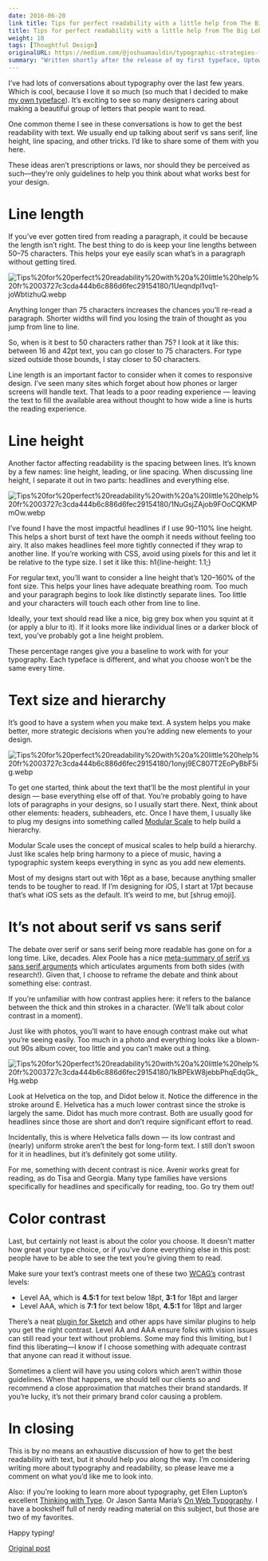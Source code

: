 ```yaml
---
date: 2016-06-20
link title: Tips for perfect readability with a little help from The Big Lebowski
title: Tips for perfect readability with a little help from The Big Lebowski
weight: 10
tags: [Thoughtful Design]
originalURL: https://medium.com/@joshuamauldin/typographic-strategies-for-great-readability-also-a-lot-of-quotes-from-the-big-lebowski-7b8e31dafbda
summary: "Written shortly after the release of my first typeface, Uptown Sans. I ended up giving a talk on this at GIANTConf in Charleston, SC."
---
```



I’ve had lots of conversations about typography over the last few years. Which is cool, because I love it so much (so much that I decided to make [my own typeface](http://uptownsans.com/)). It’s exciting to see so many designers caring about making a beautiful group of letters that people want to read.

One common theme I see in these conversations is how to get the best readability with text. We usually end up talking about serif vs sans serif, line height, line spacing, and other tricks. I’d like to share some of them with you here.

These ideas aren’t prescriptions or laws, nor should they be perceived as such—they’re only guidelines to help you think about what works best for your design.

# Line length

If you’ve ever gotten tired from reading a paragraph, it could be because the length isn’t right. The best thing to do is keep your line lengths between 50–75 characters. This helps your eye easily scan what’s in a paragraph without getting tired.

![Tips%20for%20perfect%20readability%20with%20a%20little%20help%20fr%2003727c3cda444b6c886d6fec29154180/1Ueqndpl1vq1-joWbtizhuQ.webp](Tips%20for%20perfect%20readability%20with%20a%20little%20help%20fr%2003727c3cda444b6c886d6fec29154180/1Ueqndpl1vq1-joWbtizhuQ.webp)

Anything longer than 75 characters increases the chances you’ll re-read a paragraph. Shorter widths will find you losing the train of thought as you jump from line to line.

So, when is it best to 50 characters rather than 75? I look at it like this: between 16 and 42pt text, you can go closer to 75 characters. For type sized outside those bounds, I stay closer to 50 characters.

Line length is an important factor to consider when it comes to responsive design. I’ve seen many sites which forget about how phones or larger screens will handle text. That leads to a poor reading experience — leaving the text to fill the available area without thought to how wide a line is hurts the reading experience.

# Line height

Another factor affecting readability is the spacing between lines. It’s known by a few names: line height, leading, or line spacing. When discussing line height, I separate it out in two parts: headlines and everything else.

![Tips%20for%20perfect%20readability%20with%20a%20little%20help%20fr%2003727c3cda444b6c886d6fec29154180/1NuGsjZAjob9FOoCQKMPmOw.webp](Tips%20for%20perfect%20readability%20with%20a%20little%20help%20fr%2003727c3cda444b6c886d6fec29154180/1NuGsjZAjob9FOoCQKMPmOw.webp)

I’ve found I have the most impactful headlines if I use 90–110% line height. This helps a short burst of text have the oomph it needs without feeling too airy. It also makes headlines feel more tightly connected if they wrap to another line. If you’re working with CSS, avoid using pixels for this and let it be relative to the type size. I set it like this: h1{line-height: 1.1;}

For regular text, you’ll want to consider a line height that’s 120–160% of the font size. This helps your lines have adequate breathing room. Too much and your paragraph begins to look like distinctly separate lines. Too little and your characters will touch each other from line to line.

Ideally, your text should read like a nice, big grey box when you squint at it (or apply a blur to it). If it looks more like individual lines or a darker block of text, you’ve probably got a line height problem.

These percentage ranges give you a baseline to work with for your typography. Each typeface is different, and what you choose won’t be the same every time.

# Text size and hierarchy

It’s good to have a system when you make text. A system helps you make better, more strategic decisions when you’re adding new elements to your design.

![Tips%20for%20perfect%20readability%20with%20a%20little%20help%20fr%2003727c3cda444b6c886d6fec29154180/1onyj9EC807T2EoPyBbF5ig.webp](Tips%20for%20perfect%20readability%20with%20a%20little%20help%20fr%2003727c3cda444b6c886d6fec29154180/1onyj9EC807T2EoPyBbF5ig.webp)

To get one started, think about the text that’ll be the most plentiful in your design — base everything else off of that. You’re probably going to have lots of paragraphs in your designs, so I usually start there. Next, think about other elements: headers, subheaders, etc. Once I have them, I usually like to plug my designs into something called [Modular Scale](http://modularscale.com/) to help build a hierarchy.

Modular Scale uses the concept of musical scales to help build a hierarchy. Just like scales help bring harmony to a piece of music, having a typographic system keeps everything in sync as you add new elements.

Most of my designs start out with 16pt as a base, because anything smaller tends to be tougher to read. If I’m designing for iOS, I start at 17pt because that’s what iOS sets as the default. It’s weird to me, but [shrug emoji].

# It’s not about serif vs sans serif

The debate over serif or sans serif being more readable has gone on for a long time. Like, decades. Alex Poole has a nice [meta-summary of serif vs sans serif arguments](http://alexpoole.info/blog/which-are-more-legible-serif-or-sans-serif-typefaces/) which articulates arguments from both sides (with research!). Given that, I choose to reframe the debate and think about something else: contrast.

If you’re unfamiliar with how contrast applies here: it refers to the balance between the thick and thin strokes in a character. (We’ll talk about color contrast in a moment).

Just like with photos, you’ll want to have enough contrast make out what you’re seeing easily. Too much in a photo and everything looks like a blown-out 90s album cover, too little and you can’t make out a thing.

![Tips%20for%20perfect%20readability%20with%20a%20little%20help%20fr%2003727c3cda444b6c886d6fec29154180/1kBPEkW8jebbPhqEdqGk_Hg.webp](Tips%20for%20perfect%20readability%20with%20a%20little%20help%20fr%2003727c3cda444b6c886d6fec29154180/1kBPEkW8jebbPhqEdqGk_Hg.webp)

Look at Helvetica on the top, and Didot below it. Notice the difference in the stroke around E. Helvetica has a much lower contrast since the stroke is largely the same. Didot has much more contrast. Both are usually good for headlines since those are short and don’t require significant effort to read.

Incidentally, this is where Helvetica falls down — its low contrast and (nearly) uniform stroke aren’t the best for long-form text. I still don’t swoon for it in headlines, but it’s definitely got some utility.

For me, something with decent contrast is nice. Avenir works great for reading, as do Tisa and Georgia. Many type families have versions specifically for headlines and specifically for reading, too. Go try them out!

# Color contrast

Last, but certainly not least is about the color you choose. It doesn’t matter how great your type choice, or if you’ve done everything else in this post: people have to be able to see the text you’re giving them to read.

Make sure your text’s contrast meets one of these two [WCAG’s](http://www.w3.org/TR/2008/REC-WCAG20-20081211/#visual-audio-contrast-contrast) contrast levels:

- Level AA, which is **4.5:1** for text below 18pt, **3:1** for 18pt and larger
- Level AAA, which is **7:1** for text below 18pt, **4.5:1** for 18pt and larger

There’s a neat [plugin for Sketch](https://github.com/getflourish/Sketch-Color-Contrast-Analyser) and other apps have similar plugins to help you get the right contrast. Level AA and AAA ensure folks with vision issues can still read your text without problems. Some may find this limiting, but I find this liberating—I know if I choose something with adequate contrast that anyone can read it without issue.

Sometimes a client will have you using colors which aren’t within those guidelines. When that happens, we should tell our clients so and recommend a close approximation that matches their brand standards. If you’re lucky, it’s not their primary brand color causing a problem.

# In closing

This is by no means an exhaustive discussion of how to get the best readability with text, but it should help you along the way. I’m considering writing more about typography and readability, so please leave me a comment on what you’d like me to look into.

Also: if you’re looking to learn more about typography, get Ellen Lupton’s excellent [Thinking with Type](https://www.amazon.com/Thinking-Type-2nd-revised-expanded/dp/1568989695/ref=sr_1_1?ie=UTF8&qid=1469045558&sr=8-1&keywords=thinking+with+type). Or Jason Santa Maria’s [On Web Typography](https://abookapart.com/products/on-web-typography). I have a bookshelf full of nerdy reading material on this subject, but those are two of my favorites.

Happy typing!


[Original post](https://medium.com/@joshuamauldin/typographic-strategies-for-great-readability-also-a-lot-of-quotes-from-the-big-lebowski-7b8e31dafbda)
